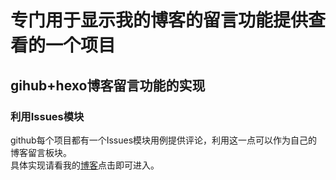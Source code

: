 # 专门用于显示我的博客的留言功能提供查看的一个项目
## gihub+hexo博客留言功能的实现
### 利用**Issues**模块
github每个项目都有一个Issues模块用例提供评论，利用这一点可以作为自己的博客留言板块。
<br>具体实现请看我的[博客](https://pengqiangsheng.github.io)点击即可进入。
